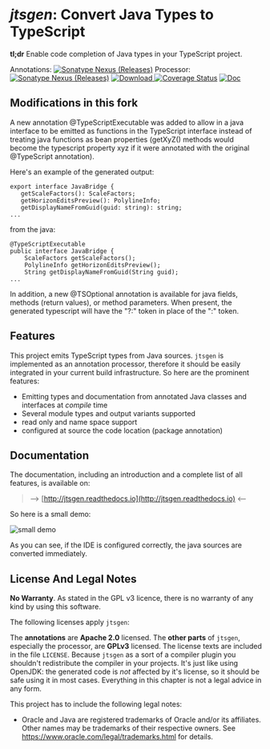 # _jtsgen_: Convert Java Types to TypeScript

**tl;dr** Enable code completion of Java types in your TypeScript project.

Annotations: [![Sonatype Nexus (Releases)](https://img.shields.io/nexus/r/https/oss.sonatype.org/com.github.dzuvic/jtsgen-annotations.svg)](https://search.maven.org/#artifactdetails|com.github.dzuvic|jtsgen-annotations)
 Processor: [![Sonatype Nexus (Releases)](https://img.shields.io/nexus/r/https/oss.sonatype.org/com.github.dzuvic/jtsgen-processor.svg)](https://search.maven.org/#artifactdetails|com.github.dzuvic|jtsgen-processor)
 [ ![Download](https://travis-ci.org/dzuvic/jtsgen.svg?branch=master) ](https://travis-ci.org/dzuvic/jtsgen)
 [![Coverage Status](https://codecov.io/github/dzuvic/jtsgen/coverage.svg?branch=master)](https://codecov.io/github/dzuvic/jtsgen?branch=master)
 [ ![Doc](https://readthedocs.org/projects/jtsgen/badge/?version=latest )](http://jtsgen.readthedocs.io/en/latest/?badge=latest)

## Modifications in this fork

A new annotation @TypeScriptExecutable was added to allow in a java interface to be emitted as functions in the TypeScript interface instead of treating java functions as bean properties (getXyZ() methods would become the typescript property xyz if it were annotated with the original @TypeScript annotation).  

Here's an example of the generated output:
```
export interface JavaBridge { 
   getScaleFactors(): ScaleFactors; 
   getHorizonEditsPreview(): PolylineInfo; 
   getDisplayNameFromGuid(guid: string): string; 
...
```

from the java:
```
@TypeScriptExecutable 
public interface JavaBridge { 
    ScaleFactors getScaleFactors(); 
    PolylineInfo getHorizonEditsPreview(); 
    String getDisplayNameFromGuid(String guid);
...
```

In addition, a new @TSOptional annotation is available for java fields, methods (return values), or method parameters. When present, the generated typescript will have the "?:" token in place of the ":" token.

## Features

This project emits TypeScript types from Java sources.
`jtsgen` is implemented as an annotation processor, therefore it should be
easily integrated in your current build infrastructure. So here are the
prominent features:

* Emitting types and documentation from annotated Java classes and interfaces at *compile* time
* Several  module types and output variants supported
* read only and name space support
* configured at source the code location (package annotation)

## Documentation

The documentation, including an introduction and a complete list of all features, is available on:

> --> [http://jtsgen.readthedocs.io](http://jtsgen.readthedocs.io) <--


So here is a small demo:

![small demo](doc/source/images/front_demo_0.2.gif)

As you can see, if the IDE is configured correctly, the java sources are
converted immediately.

## License And Legal Notes

**No Warranty**. As stated in the GPL v3 licence, there is no warranty
of any kind by using this software.

The following licenses apply `jtsgen`:

The **annotations** are **Apache 2.0** licensed. The **other parts** of `jtsgen`,
especially the processor, are **GPLv3** licensed. The license texts are
included in the file `LICENSE`. Because `jtsgen` as a sort of a compiler
plugin you shouldn't redistribute the compiler in your projects. It's
just like using OpenJDK: the generated code is *not* affected by
it's license, so it should be safe using it in most cases. Everything in
this chapter is not a legal advice in any form.

This project has to include the following legal notes:

* Oracle and Java are registered trademarks of Oracle and/or its affiliates.
  Other names may be trademarks of their respective owners. See
  https://www.oracle.com/legal/trademarks.html for details.

